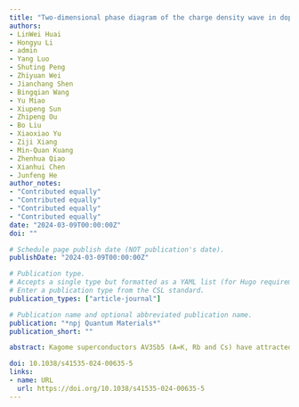 ```yaml
---
title: "Two-dimensional phase diagram of the charge density wave in doped CsV3Sb5"
authors:
- LinWei Huai
- Hongyu Li
- admin
- Yang Luo
- Shuting Peng
- Zhiyuan Wei
- Jianchang Shen
- Bingqian Wang
- Yu Miao
- Xiupeng Sun
- Zhipeng Ou
- Bo Liu
- Xiaoxiao Yu
- Ziji Xiang
- Min-Quan Kuang
- Zhenhua Qiao
- Xianhui Chen
- Junfeng He
author_notes:
- "Contributed equally"
- "Contributed equally"
- "Contributed equally"
- "Contributed equally"
date: "2024-03-09T00:00:00Z"
doi: ""

# Schedule page publish date (NOT publication's date).
publishDate: "2024-03-09T00:00:00Z"

# Publication type.
# Accepts a single type but formatted as a YAML list (for Hugo requirements).
# Enter a publication type from the CSL standard.
publication_types: ["article-journal"]

# Publication name and optional abbreviated publication name.
publication: "*npj Quantum Materials*"
publication_short: ""

abstract: Kagome superconductors AV3Sb5 (A=K, Rb and Cs) have attracted much recent attention due to the coexistence of multiple exotic orders. Among them, the charge density wave (CDW) order has been shown to host various unconventional behaviors. Here, we investigate the CDW order by a combination of both bulk and surface doping methods. While element substitutions in bulk doping change both carriers and the crystal lattice, the surface doping primarily tunes the carrier concentration. As such, our results reveal a two-dimensional phase diagram of the CDW in doped CsV3Sb5. In the lightly bulk doped regime, the existence of CDW order is reversible by tuning the carrier concentration. But excessive bulk doping permanently destroys the CDW, regardless of the carrier doping level. These results provide insights to the origin of the CDW from both electronic and structural degrees of freedom. They also open an avenue for manipulating the exotic CDW order in Kagome superconductors.

doi: 10.1038/s41535-024-00635-5
links:
- name: URL
  url: https://doi.org/10.1038/s41535-024-00635-5
---
```



